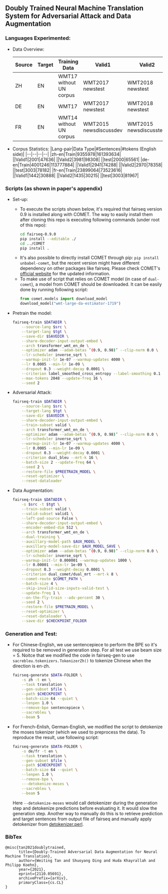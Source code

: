 ## Doubly Trained Neural Machine Translation System for Adversarial Attack and Data Augmentation

### Languages Experimented:
- Data Overview:

    |Source|Target|Training Data|Valid1|Valid2|Test data
    |--|--|--|--|--|--|
    |ZH|EN|WMT17 without UN corpus|WMT2017 newstest|WMT2018 newstest| WMT2020 newstest|
    |DE|EN|WMT17|WMT2017 newstest|WMT2018 newstest|WMT2014 newstest|
    |FR|EN|WMT14 without UN corpus|WMT2015 newsdiscussdev|WMT2015 newsdiscusstest|WMT2014 newstest|
    
- Corpus Statistics:
    |Lang-pair|Data Type|#Sentences|#tokens (English side)|
    |--|--|--|--|
    |zh-en|Train|9355978|161393634|
    ||Valid1|2001|47636|
    ||Valid2|3981|98308|
    ||test|2000|65561|
    |de-en|Train|4001246|113777884|
    ||Valid1|2941|74288|
    ||Valid2|2970|78358|
    ||test|3003|78182|
    |fr-en|Train|23899064|73523616|
    ||Valid1|1442|30888|
    ||Valid2|1435|30215|
    ||test|3003|81967|

### Scripts (as shown in paper's appendix)
- Set-up:
    - To execute the scripts shown below, it's required that fairseq version 0.9 is installed along with COMET. The way to easily install them after cloning this repo is executing following commands (under root of this repo):
        ```bash
        cd fairseq-0.9.0
        pip install --editable ./
        cd ../COMET
        pip install .
        ```
    - It's also possible to directly install COMET through pip:   `pip install unbabel-comet`, but the recent version might have different dependency on other packages like fairseq. Please check COMET's [official website](https://github.com/Unbabel/COMET) for the updated information.
    - To make use of script that relies on COMET model (in case of `dual-comet`), a model from COMET should be downloaded. It can be easily done by running following script:
        ```python
        from comet.models import download_model
        download_model("wmt-large-da-estimator-1719")
        ```
- Pretrain the model:
    ```bash
    fairseq-train $DATADIR \
        --source-lang $src \
        --target-lang $tgt \
        --save-dir $SAVEDIR \
        --share-decoder-input-output-embed \
        --arch transformer_wmt_en_de \
        --optimizer adam --adam-betas ’(0.9, 0.98)’ --clip-norm 0.0 \
        --lr-scheduler inverse_sqrt \
        --warmup-init-lr 1e-07 --warmup-updates 4000 \
        --lr 0.0005 --min-lr 1e-09 \
        --dropout 0.3 --weight-decay 0.0001 \
        --criterion label_smoothed_cross_entropy --label-smoothing 0.1 \
        --max-tokens 2048 --update-freq 16 \
        --seed 2 
    ```

- Adversarial Attack:
    ```bash
    fairseq-train $DATADIR \
        --source-lang $src \
        --target-lang $tgt \
        --save-dir $SAVEDIR \
        --share-decoder-input-output-embed \
        --train-subset valid \
        --arch transformer_wmt_en_de \
        --optimizer adam --adam-betas ’(0.9, 0.98)’ --clip-norm 0.0 \
        --lr-scheduler inverse_sqrt \
        --warmup-init-lr 1e-07 --warmup-updates 4000 \
        --lr 0.0005 --min-lr 1e-09 \
        --dropout 0.3 --weight-decay 0.0001 \
        --criterion dual_bleu --mrt-k 16 \
        --batch-size 2 --update-freq 64 \
        --seed 2 \
        --restore-file $PREETRAIN_MODEL \
        --reset-optimizer \
        --reset-dataloader 
    ```
- Data Augmentation:
    ```bash
    fairseq-train $DATADIR \
        -s $src -t $tgt \
        --train-subset valid \
        --valid-subset valid1 \
        --left-pad-source False \
        --share-decoder-input-output-embed \
        --encoder-embed-dim 512 \
        --arch transformer_wmt_en_de \
        --dual-training \
        --auxillary-model-path $AUX_MODEL \
        --auxillary-model-save-dir $AUX_MODEL_SAVE \
        --optimizer adam --adam-betas ’(0.9, 0.98)’ --clip-norm 0.0 \
        --lr-scheduler inverse_sqrt \
        --warmup-init-lr 0.000001 --warmup-updates 1000 \
        --lr 0.00001 --min-lr 1e-09 \
        --dropout 0.3 --weight-decay 0.0001 \
        --criterion dual_comet/dual_mrt --mrt-k 8 \
        --comet-route $COMET_PATH \
        --batch-size 4 \
        --skip-invalid-size-inputs-valid-test \
        --update-freq 1 \
        --on-the-fly-train --adv-percent 30 \
        --seed 2 \
        --restore-file $PRETRAIN_MODEL \
        --reset-optimizer \
        --reset-dataloader \
        --save-dir $CHECKPOINT_FOLDER 
    ```

### Generation and Test:
-   For Chinese-English, we use sentencepiece to perform the BPE so it's required to be removed in generation step. For all test we use beam size = 5. Noitce that we modified the code in fairseq-gen to use `sacrebleu.tokenizers.TokenizerZh()` to tokenize Chinese when the direction is en-zh.  
    ```bash
    fairseq-generate $DATA-FOLDER \
        -s zh -t en \
        --task translation \
        --gen-subset $file \
        --path $CHECKPOINT \
        --batch-size 64 --quiet \
        --lenpen 1.0 \
        --remove-bpe sentencepiece \
        --sacrebleu \
        --beam 5
    ```
- For French-Enlish, German-English, we modified the script to detokenize the moses tokenizer (which we used to preprocess the data). To reproduce the result, use following script:

    ```bash
    fairseq-generate $DATA-FOLDER \
        -s de/fr -t en \
        --task translation \
        --gen-subset $file \
        --path $CHECKPOINT \
        --batch-size 64 --quiet \
        --lenpen 1.0 \
        --remove-bpe \
        ---detokenize-moses \
        --sacrebleu \
        --beam 5
    ```
    Here `--detokenize-moses` would call detokenizer during the generation step and detokenize predictions before evaluating it. It would slow the generation step. Another way to manually do this is to retrieve prediction and target sentences from output file of fairseq and manually apply detokenizer from [detokenizer.perl](https://github.com/moses-smt/mosesdecoder/blob/master/scripts/tokenizer/mosestokenizer/detokenizer.py).
    
### BibTex
```
@misc{tan2021doublytrained,
      title={Doubly-Trained Adversarial Data Augmentation for Neural Machine Translation}, 
      author={Weiting Tan and Shuoyang Ding and Huda Khayrallah and Philipp Koehn},
      year={2021},
      eprint={2110.05691},
      archivePrefix={arXiv},
      primaryClass={cs.CL}
}
```
